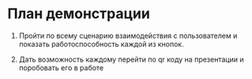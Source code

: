 # План демонстрации

1) Пройти по всему сценарию взаимодействия с пользователем и показать работоспособность каждой из кнопок.

2) Дать возможность каждому перейти по qr коду на презентации и поробовать его в работе
